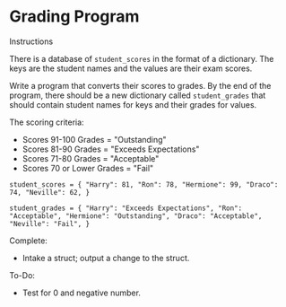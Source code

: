 # Grading Program

Instructions

There is a database of `student_scores` in the format of a dictionary. The keys are the student names and the values are their exam scores.

Write a program that converts their scores to grades. By the end of the program, there should be a new dictionary called `student_grades` that should contain student names for keys and their grades for values.

The scoring criteria:
- Scores 91-100 Grades = "Outstanding"
- Scores 81-90 Grades = "Exceeds Expectations"
- Scores 71-80 Grades = "Acceptable"
- Scores 70 or Lower Grades = "Fail"

`student_scores = {
    "Harry": 81,
    "Ron": 78,
    "Hermione": 99,
    "Draco": 74,
    "Neville": 62,
}`

`student_grades = {
    "Harry": "Exceeds Expectations",
    "Ron": "Acceptable",
    "Hermione": "Outstanding",
    "Draco": "Acceptable",
    "Neville": "Fail",
}`

Complete:
- Intake a struct; output a change to the struct.

To-Do:
- Test for 0 and negative number.

